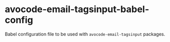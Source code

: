 # avocode-email-tagsinput-babel-config

Babel configuration file to be used with `avocode-email-tagsinput` packages.
